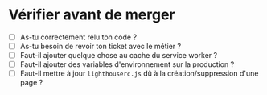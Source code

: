 # Vérifier avant de merger

- [ ] As-tu correctement relu ton code ?
- [ ] As-tu besoin de revoir ton ticket avec le métier ?
- [ ] Faut-il ajouter quelque chose au cache du service worker ?
- [ ] Faut-il ajouter des variables d'environnement sur la production ?
- [ ] Faut-il mettre à jour `lighthouserc.js` dû à la création/suppression d'une page ?
